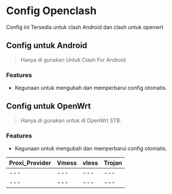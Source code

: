 # Config Openclash
Config ini Tersedia untuk clash Android dan clash untuk openwrt

## Config untuk Android
> Hanya di gunakan Untuk Clash For Android.

### Features
- Kegunaan untuk mengubah dan memperbarui config otomatis.

## Config untuk OpenWrt
> Hanya di gunakan untuk di OpenWrt STB.

### Features
- Kegunaan untuk mengubah dan memperbarui config otomatis.

| Proxi_Provider | Vmess | vless | Trojan |
| --- | --- | --- | --- |
| --- | --- | --- | --- |
| --- | --- | --- | --- || --- | --- | --- | --- || --- | --- | --- | --- |
